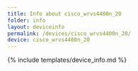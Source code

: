 ```yaml
---
title: Info about cisco_wrvs4400n_20
folder: info
layout: deviceinfo
permalink: /devices/cisco_wrvs4400n_20/
device: cisco_wrvs4400n_20
---
```

{% include templates/device_info.md %}

